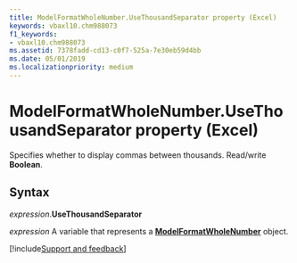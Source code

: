 ```yaml
---
title: ModelFormatWholeNumber.UseThousandSeparator property (Excel)
keywords: vbaxl10.chm988073
f1_keywords:
- vbaxl10.chm988073
ms.assetid: 7378fadd-cd13-c0f7-525a-7e30eb59d4bb
ms.date: 05/01/2019
ms.localizationpriority: medium
---
```



# ModelFormatWholeNumber.UseThousandSeparator property (Excel)

Specifies whether to display commas between thousands. Read/write **Boolean**.


## Syntax

_expression_.**UseThousandSeparator**

_expression_ A variable that represents a **[ModelFormatWholeNumber](Excel.modelformatwholenumber.md)** object.




[!include[Support and feedback](~/includes/feedback-boilerplate.md)]